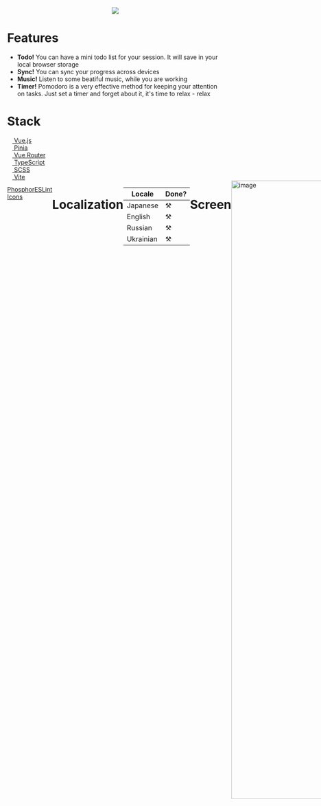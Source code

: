 <div align="center">
  <img src="https://user-images.githubusercontent.com/101672047/195123700-9142dfec-a3be-4e55-b985-e08333b8100e.gif" alg="logo"/>
</div>


# Features
- **Todo!** You can have a mini todo list for your session. It will save in your local browser storage
- **Sync!** You can sync your progress across devices
- **Music!** Listen to some beatiful music, while you are working
- **Timer!** Pomodoro is a very effective method for keeping your attention on tasks. Just set a timer and forget about it, it's time to relax - relax

# Stack

<!-- Vue -->
<div style="display: flex;">
 <a href="https://vuejs.org/"> <img width="12" src="https://cdn.jsdelivr.net/gh/devicons/devicon/icons/vuejs/vuejs-original.svg" /> Vue.js</a>
</div>

<!-- Pinia -->
<div style="display: flex;">
 <a href="https://pinia.vuejs.org/"> <img width="12" src="https://user-images.githubusercontent.com/101672047/195148549-1d993970-af1d-4822-a80d-0ab0e57c4e2e.png" /> Pinia </a>
</div>

<!-- Vue Router -->
<div style="display: flex;">
<a href="https://router.vuejs.org/">  <img width="12" src="https://cdn.jsdelivr.net/gh/devicons/devicon/icons/vuejs/vuejs-original.svg" /> Vue Router </a>
</div>

<!-- TypeScript -->
<div style="display: flex;">
<a href="https://www.typescriptlang.org/">  <img width="12" src="https://cdn.jsdelivr.net/gh/devicons/devicon/icons/typescript/typescript-original.svg" /> TypeScript </a>
</div>

<!-- Sass -->
<div style="display: flex;">
<a href="https://sass-lang.com/">  <img width="12" src="https://cdn.jsdelivr.net/gh/devicons/devicon/icons/sass/sass-original.svg" /> SCSS </a>
</div>

<!-- Vite -->
<div style="display: flex;">
<a href="https://vitejs.dev/">  <img width="12" src="https://user-images.githubusercontent.com/101672047/195148332-eaac79a5-1449-49d9-947d-12a618960d1a.png" /> Vite </a>
</div>

<!-- Phosphor Icons -->
<div style="display: flex;">
  <a href="https://github.com/phosphor-icons/phosphor-home#phosphor-icons">  <img width="12" src="https://github.com/phosphor-icons/phosphor-vue/raw/vue2/meta/phosphor-mark-tight-yellow.png" /> Phosphor Icons </a>
</dev>

<!-- ESLint -->
<div style="display: flex;">
  <a href="https://eslint.org/"> <img width="12" src="https://cdn.jsdelivr.net/gh/devicons/devicon/icons/eslint/eslint-original.svg" /> ESLint </a>
</dev>

# Localization
| Locale | Done? |
|--------|-------|
| Japanese | ⚒ |
| English | ⚒ |
| Russian | ⚒ |
| Ukrainian | ⚒ |

# Screen
<img width="1440" alt="image" src="https://user-images.githubusercontent.com/101672047/196012008-198ac3fd-a088-43ce-a383-8a798b8f68ef.png">
